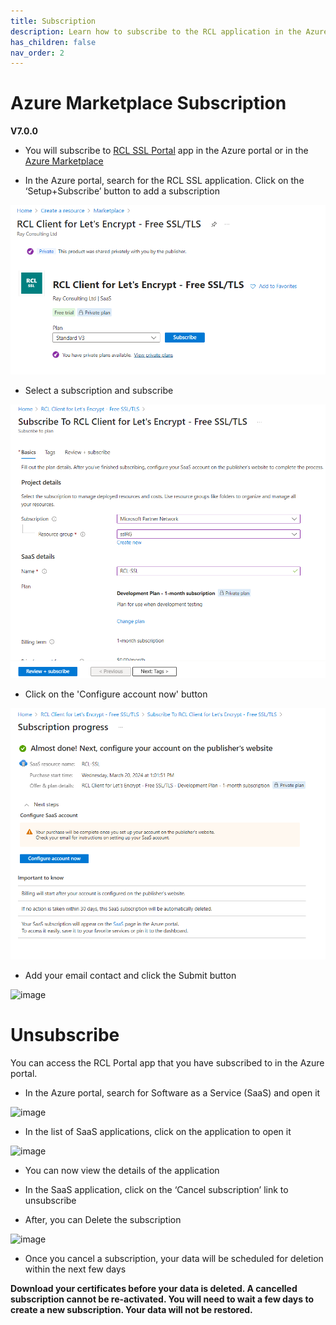 ```yaml
---
title: Subscription
description: Learn how to subscribe to the RCL application in the Azure Marketplace or Azure Portal 
has_children: false
nav_order: 2
---
```


# Azure Marketplace Subscription
**V7.0.0**

- You will subscribe to [RCL SSL Portal](../portal/portal.md) app in the Azure portal or in the [Azure Marketplace](https://azuremarketplace.microsoft.com/en-us/marketplace/apps/rayconsulting.002?tab=overview)

- In the Azure portal, search for the RCL SSL application. Click on the ‘Setup+Subscribe’ button to add a subscription

![image](../images/subscription/marketplace-subscribe.png)

- Select a subscription and subscribe

![image](../images/subscription/review.png)

- Click on the 'Configure account now' button

![image](../images/subscription/configure.png)

- Add your email contact and click the Submit button

![image](../images/subscription/configure-rcl.png)

# Unsubscribe 

You can access the RCL Portal app that you have subscribed to in the Azure portal.

- In the Azure portal, search for Software as a Service (SaaS) and open it

![image](../images/subscription/subscribe-saas-open.png)

- In the list of SaaS applications, click on the application to open it

![image](../images/subscription/subscribe-saas-apps.png)

- You can now view the details of the application

- In the SaaS application, click on the ‘Cancel subscription’ link to unsubscribe

- After, you can Delete the subscription

![image](../images/subscription/unsubscribe.PNG)





- Once you cancel a subscription, your data will be scheduled for deletion within the next few days

**Download your certificates before your data is deleted. A cancelled subscription cannot be re-activated. You will need to wait a few days to create a new subscription. Your data will not be restored.**









